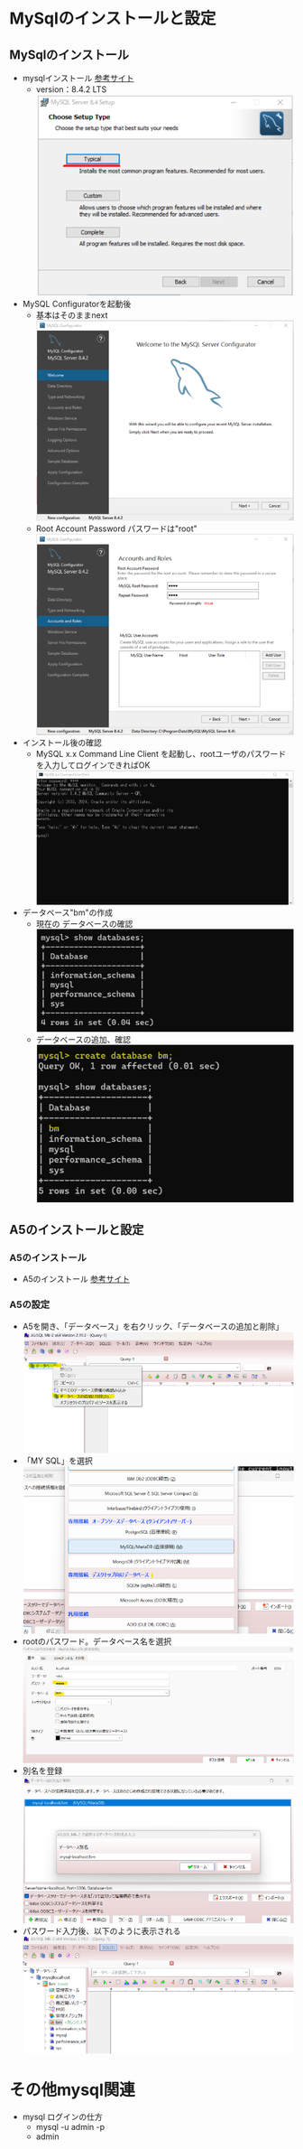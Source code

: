 # MySqlのインストールと設定
## MySqlのインストール
  * mysqlインストール [参考サイト](https://qiita.com/aki_number16/items/bff7aab79fb8c9657b62)
    * version：8.4.2 LTS
      ![](Readme_mysqlimages/Readme_mysql.png)  
  * MySQL Configuratorを起動後
    * 基本はそのままnext
      ![alt text](Readme_mysqlimages/Readme_mysql-1.png)    
    * Root Account Password  パスワードは"root"
      ![alt text](Readme_mysqlimages/Readme_mysql-2.png)
  * インストール後の確認
    * MySQL x.x Command Line Client を起動し、rootユーザのパスワードを入力してログインできればOK
      ![alt text](Readme_mysqlimages/Readme_mysql-3.png)
  * データベース"bm"の作成
    * 現在の データベースの確認
      ![alt text](Readme_mysqlimages/Readme_mysql-4.png)
    * データベースの追加、確認
      ![alt text](Readme_mysqlimages/Readme_mysql-5.png)
## A5のインストールと設定
### A5のインストール
* A5のインストール [参考サイト](https://www.a5m2.mmatsubara.com/)
### A5の設定
  * A5を開き、「データベース」を右クリック、「データベースの追加と削除」
    ![alt text](Readme_mysqlimages/Readme_mysql-6.png)
  * 「MY SQL」を選択
![alt text](Readme_mysqlimages/Readme_mysql-7.png)
  * rootのパスワード。データベース名を選択
    ![alt text](Readme_mysqlimages/Readme_mysql-8.png)     
  * 別名を登録
    ![alt text](Readme_mysqlimages/Readme_mysql-9.png)
  * パスワード入力後、以下のように表示される
    ![alt text](Readme_mysqlimages/Readme_mysql-10.png)


# その他mysql関連
* mysql ログインの仕方
  * mysql -u admin -p
  * admin

